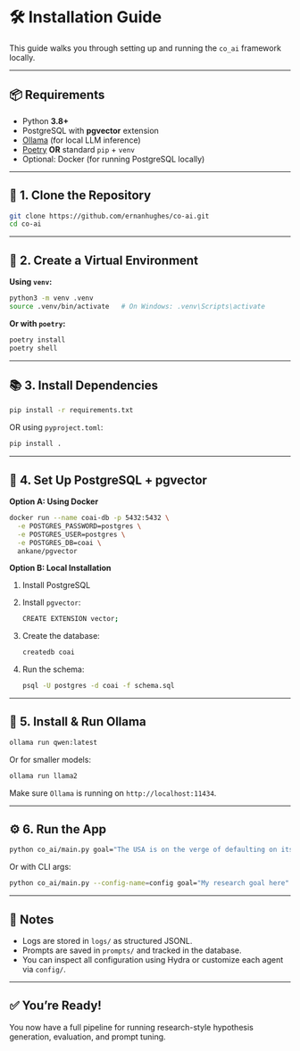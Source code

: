 # 🛠️ Installation Guide

This guide walks you through setting up and running the `co_ai` framework locally.

---

## 📦 Requirements

- Python **3.8+**
- PostgreSQL with **pgvector** extension
- [Ollama](https://ollama.com) (for local LLM inference)
- [Poetry](https://python-poetry.org/) **OR** standard `pip` + `venv`
- Optional: Docker (for running PostgreSQL locally)

---

## 🔧 1. Clone the Repository

```bash
git clone https://github.com/ernanhughes/co-ai.git
cd co-ai
````

---

## 🐍 2. Create a Virtual Environment

**Using `venv`:**

```bash
python3 -m venv .venv
source .venv/bin/activate   # On Windows: .venv\Scripts\activate
```

**Or with `poetry`:**

```bash
poetry install
poetry shell
```

---

## 📚 3. Install Dependencies

```bash
pip install -r requirements.txt
```

OR using `pyproject.toml`:

```bash
pip install .
```

---

## 🧠 4. Set Up PostgreSQL + pgvector

**Option A: Using Docker**

```bash
docker run --name coai-db -p 5432:5432 \
  -e POSTGRES_PASSWORD=postgres \
  -e POSTGRES_USER=postgres \
  -e POSTGRES_DB=coai \
  ankane/pgvector
```

**Option B: Local Installation**

1. Install PostgreSQL

2. Install `pgvector`:

   ```bash
   CREATE EXTENSION vector;
   ```

3. Create the database:

   ```bash
   createdb coai
   ```

4. Run the schema:

   ```bash
   psql -U postgres -d coai -f schema.sql
   ```

---

## 🤖 5. Install & Run Ollama

```bash
ollama run qwen:latest
```

Or for smaller models:

```bash
ollama run llama2
```

Make sure `Ollama` is running on `http://localhost:11434`.

---

## ⚙️ 6. Run the App

```bash
python co_ai/main.py goal="The USA is on the verge of defaulting on its debt"
```

Or with CLI args:

```bash
python co_ai/main.py --config-name=config goal="My research goal here"
```

---

## 📝 Notes

* Logs are stored in `logs/` as structured JSONL.
* Prompts are saved in `prompts/` and tracked in the database.
* You can inspect all configuration using Hydra or customize each agent via `config/`.

---

## ✅ You’re Ready!

You now have a full pipeline for running research-style hypothesis generation, evaluation, and prompt tuning.

